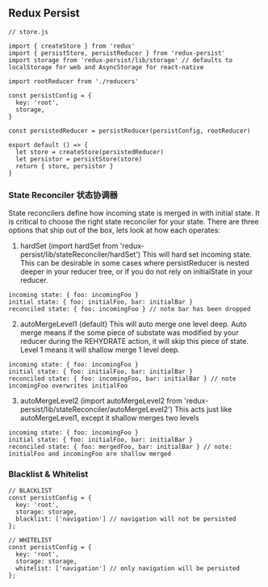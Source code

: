 ## Redux Persist

```
// store.js

import { createStore } from 'redux'
import { persistStore, persistReducer } from 'redux-persist'
import storage from 'redux-persist/lib/storage' // defaults to localStorage for web and AsyncStorage for react-native

import rootReducer from './reducers'

const persistConfig = {
  key: 'root',
  storage,
}

const persistedReducer = persistReducer(persistConfig, rootReducer)

export default () => {
  let store = createStore(persistedReducer)
  let persistor = persistStore(store)
  return { store, persistor }
}
```
### State Reconciler 状态协调器
State reconcilers define how incoming state is merged in with initial state. It is critical to choose the right state reconciler for your state. There are three options that ship out of the box, lets look at how each operates:

1. hardSet (import hardSet from 'redux-persist/lib/stateReconciler/hardSet') This will hard set incoming state. This can be desirable in some cases where persistReducer is nested deeper in your reducer tree, or if you do not rely on initialState in your reducer.
```
incoming state: { foo: incomingFoo }
initial state: { foo: initialFoo, bar: initialBar }
reconciled state: { foo: incomingFoo } // note bar has been dropped
```

2. autoMergeLevel1 (default) This will auto merge one level deep. Auto merge means if the some piece of substate was modified by your reducer during the REHYDRATE action, it will skip this piece of state. Level 1 means it will shallow merge 1 level deep.
```
incoming state: { foo: incomingFoo }
initial state: { foo: initialFoo, bar: initialBar }
reconciled state: { foo: incomingFoo, bar: initialBar } // note incomingFoo overwrites initialFoo
```
3. autoMergeLevel2 (import autoMergeLevel2 from 'redux-persist/lib/stateReconciler/autoMergeLevel2') This acts just like autoMergeLevel1, except it shallow merges two levels
```
incoming state: { foo: incomingFoo }
initial state: { foo: initialFoo, bar: initialBar }
reconciled state: { foo: mergedFoo, bar: initialBar } // note: initialFoo and incomingFoo are shallow merged
```

### Blacklist & Whitelist


```
// BLACKLIST
const persistConfig = {
  key: 'root',
  storage: storage,
  blacklist: ['navigation'] // navigation will not be persisted
};

// WHITELIST
const persistConfig = {
  key: 'root',
  storage: storage,
  whitelist: ['navigation'] // only navigation will be persisted
};
```

